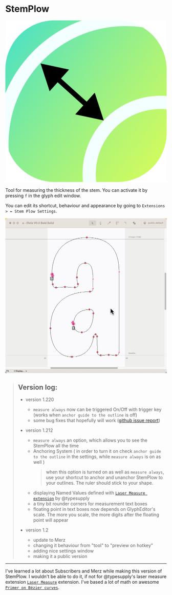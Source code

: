 # StemPlow

![StemPlow-icon](images/StemPlow-icon.png)

Tool for measuring the thickness of the stem. You can activate it by pressing `f` in the glyph edit window.

You can edit its shortcut, behaviour and appearance by going to
`Extensions > ↔ Stem Plow Settings`.

![animation](images/animation.gif)

> ## Version log:
>
> - version 1.220
>
>   - `measure always` now can be triggered On/Off with trigger key (works when `anchor guide to the outline` is off)
>   - some bug fixes that hopefully will work ([github issue report](https://github.com/RafalBuchner/StemPlow/issues/4#issue-1840248227))
>
> - version 1.212
>
>   - `measure always` an option, which allows you to see the StemPlow all the time
>   - Anchoring System ( in order to turn it on check `anchor guide to the outline` in the settings, while `measure always` is on as well )
>     > when this option is turned on as well as `measure always`, use your shortcut to anchor and unanchor StemPlow to your outlines. The ruler should stick to your shape.
>   - displaying Named Values defined with [`Laser Measure extension`](https://github.com/typesupply/lasermeasure/) by @typesupply
>   - a tiny bit rounder corners for measurement text boxes
>   - floating point in text boxes now depends on GlyphEditor's scale. The more you scale, the more digits after the floating point will appear
>
> - version 1.2
>   - update to Merz
>   - changing it behaviour from "tool" to "preview on hotkey"
>   - adding nice settings window
>   - making it a public version

---

I've learned a lot about Subscribers and Merz while making this version of StemPlow. I wouldn't be able to do it, if not for @typesupply's laser measure extension [`Laser Measure`](https://github.com/typesupply/lasermeasure/) extension. I've based a lot of math on awesome [`Primer on Bézier curves`](https://pomax.github.io/bezierinfo/).
